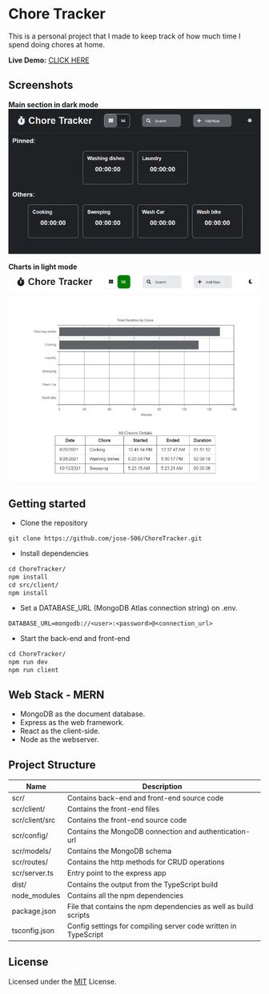 # Chore Tracker

This is a personal project that I made to keep track of how much time I spend doing chores at home.

**Live Demo:** [CLICK HERE](http://ec2-54-226-183-237.compute-1.amazonaws.com/)

## Screenshots

**Main section in dark mode**
![Main section](https://raw.githubusercontent.com/jose-506/ChoreTracker/main/src/client/src/assets/allCardsDark.png)

**Charts in light mode**
![Chart Section](https://raw.githubusercontent.com/jose-506/ChoreTracker/main/src/client/src/assets/chartLightMode1.png)

## Getting started

- Clone the repository

```
git clone https://github.com/jose-506/ChoreTracker.git
```

- Install dependencies

```
cd ChoreTracker/
npm install
cd src/client/
npm install
```

- Set a DATABASE_URL (MongoDB Atlas connection string) on .env.

```
DATABASE_URL=mongodb://<user>:<password>@<connection_url>
```

- Start the back-end and front-end

```
cd ChoreTracker/
npm run dev
npm run client
```

## Web Stack - MERN

- MongoDB as the document database.
- Express as the web framework.
- React as the client-side.
- Node as the webserver.

## Project Structure

| Name           | Description                                                      |
| -------------- | ---------------------------------------------------------------- |
| scr/           | Contains back-end and front-end source code                      |
| scr/client/    | Contains the front-end files                                     |
| scr/client/src | Contains the front-end source code                               |
| scr/config/    | Contains the MongoDB connection and authentication-url           |
| scr/models/    | Contains the MongoDB schema                                      |
| scr/routes/    | Contains the http methods for CRUD operations                    |
| scr/server.ts  | Entry point to the express app                                   |
| dist/          | Contains the output from the TypeScript build                    |
| node_modules   | Contains all the npm dependencies                                |
| package.json   | File that contains the npm dependencies as well as build scripts |
| tsconfig.json  | Config settings for compiling server code written in TypeScript  |

## License

Licensed under the [MIT](LICENSE.md) License.
